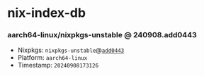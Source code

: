 # nix-index-db
### aarch64-linux/nixpkgs-unstable @ 240908.add0443
- Nixpkgs: `nixpkgs-unstable`@[`add0443`](https://github.com/NixOS/nixpkgs/commit/add0443ee587a0c44f22793b8c8649a0dbc3bb00)
- Platform: `aarch64-linux`
- Timestamp: `20240908173126`
